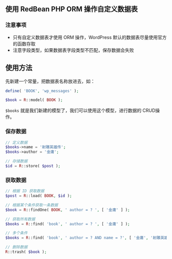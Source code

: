 ## 使用 RedBean PHP ORM 操作自定义数据表

### 注意事项

- 只有自定义数据表才使用 ORM 操作，WordPress 默认的数据表尽量使用官方的函数存取
- 注意字段类型，如果数据表字段类型不匹配，保存数据会失败

## 使用方法

先新建一个常量，把数据表名称放进去，如：

```php
define( 'BOOK', 'wp_messages' );

$book = R::model( BOOK );
```

`$books` 就是我们新建的模型了，我们可以使用这个模型，进行数据的 CRUD操作。

### 保存数据

```php
// 定义数据
$books->name = '射雕英雄传';
$books->author = '金庸';

// 存储数据
$id = R::store( $post );
```

### 获取数据

```php
// 根据 ID 获取数据
$post = R::load( BOOK, $id ); 

// 根据某个条件获取一条数据
$book = R::findOne( BOOK, ' author = ? ', [ '金庸' ] );

// 获取所有数据
$books = R::find( 'book', ' author = ? ', [ '金庸' ] );

// 多个条件
$books = R::find( 'book', ' author = ? AND name = ?', [ '金庸', '射雕英雄传' ] );

// 删除数据
R::trash( $book );
```